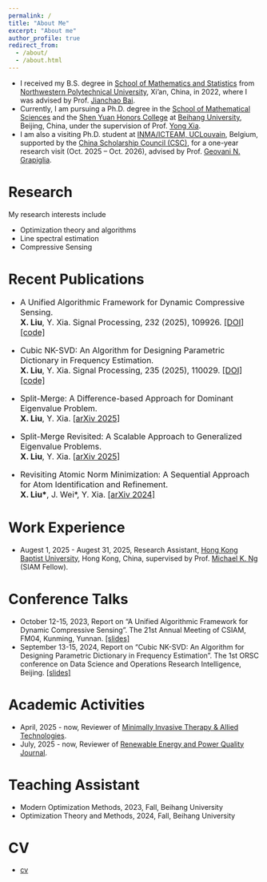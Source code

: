 ```yaml
---
permalink: /
title: "About Me"
excerpt: "About me"
author_profile: true
redirect_from: 
  - /about/
  - /about.html
---
```


- I received my B.S. degree in [School of Mathematics and Statistics](https://math.nwpu.edu.cn/) from [Northwestern Polytechnical University](https://www.nwpu.edu.cn/), Xi’an, China, in 2022, where I was advised by Prof. [Jianchao Bai](https://www.scholat.com/bjc1987).
- Currently, I am pursuing a Ph.D. degree in the [School of Mathematical Sciences](https://math.buaa.edu.cn/) and the [Shen Yuan Honors College](https://hc.buaa.edu.cn/) at [Beihang University](https://www.buaa.edu.cn/), Beijing, China, under the supervision of Prof. [Yong Xia](https://math.buaa.edu.cn/szdw1/azcck/js/xy.htm).
- I am also a visiting Ph.D. student at [INMA/ICTEAM, UCLouvain](https://www.uclouvain.be/en/research-institutes/icteam/inma), Belgium, supported by the [China Scholarship Council (CSC)](https://www.chinesescholarshipcouncil.com/), for a one-year research visit (Oct. 2025 – Oct. 2026), advised by Prof. [Geovani N. Grapiglia](https://scholar.google.com/citations?hl=pt-BR&user=PwH5lDEAAAAJ&view_op=list_works&sortby=pubdate).
 

Research
======
My research interests include
- Optimization theory and algorithms
- Line spectral estimation 
- Compressive Sensing

Recent Publications
======

<ul>
<font size="3">
<li><p> A Unified Algorithmic Framework for Dynamic Compressive Sensing. <br />
 <b>X. Liu</b>, Y. Xia. Signal Processing, 232 (2025), 109926. <a href="https://doi.org/10.1016/j.sigpro.2025.109926">[DOI] </a> <a href="https://github.com/xzliu-opt/PLAY-CS">[code]  </a>
</p></li>
<li><p> Cubic NK-SVD: An Algorithm for Designing Parametric Dictionary in Frequency Estimation. <br />
 <b>X. Liu</b>, Y. Xia. Signal Processing, 235 (2025), 110029. <a href="https://doi.org/10.1016/j.sigpro.2025.110029">[DOI] </a> <a href="https://github.com/xzliu-opt/Cubic-NK-SVD">[code]  </a>
</p></li>
<li><p> Split-Merge: A Difference-based Approach for Dominant Eigenvalue Problem. <br />
 <b>X. Liu</b>, Y. Xia. <a href="https://arxiv.org/abs/2501.15131">[arXiv 2025]  </a>
</p></li>
<li><p> Split-Merge Revisited: A Scalable Approach to Generalized Eigenvalue Problems. <br />
 <b>X. Liu</b>, Y. Xia. <a href="https://arxiv.org/abs/2507.02389">[arXiv 2025]  </a>
</p></li>
<li><p> Revisiting Atomic Norm Minimization: A Sequential Approach for Atom Identification and Refinement. <br />
 <b>X. Liu*</b>, J. Wei*, Y. Xia. <a href="https://arxiv.org/abs/2411.08459">[arXiv 2024] </a>
</p></li>
</font>
</ul>

Work Experience
======
- Augest 1, 2025 - Augest 31, 2025, Research Assistant, [Hong Kong Baptist University](https://www.hkbu.edu.hk/en.html), Hong Kong, China, supervised by Prof. [Michael K. Ng](https://www.math.hkbu.edu.hk/~mng/) (SIAM Fellow).


Conference Talks
======
- October 12-15, 2023, Report on “A Unified Algorithmic Framework for Dynamic Compressive Sensing”. The 21st Annual Meeting of CSIAM, FM04, Kunming, Yunnan. [[slides]](https://xzliu-opt.github.io/files/slides/slides_CSIAM_2023.pdf)
- September 13-15, 2024, Report on “Cubic NK-SVD: An Algorithm for Designing Parametric Dictionary in Frequency Estimation”. The 1st ORSC conference on Data Science and Operations Research Intelligence, Beijing. [[slides]](https://xzliu-opt.github.io/files/slides/slides_ORSC_2024.pdf)

Academic Activities
======
- April, 2025 - now, Reviewer of [Minimally Invasive Therapy & Allied Technologies](https://www.tandfonline.com/journals/imit20).
- July, 2025 - now, Reviewer of [Renewable Energy and Power Quality Journal](https://repqj.com/index.php/repqj/index).

Teaching Assistant
======
- Modern Optimization Methods, 2023, Fall, Beihang University
- Optimization Theory and Methods, 2024, Fall, Beihang University

CV
======
- [cv](https://xzliu-opt.github.io/files/cv/cv_XiaozhiLiu.pdf)


